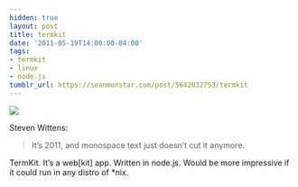 ```yaml
---
hidden: true
layout: post
title: termkit
date: '2011-05-19T14:00:00-04:00'
tags:
- termkit
- linux
- node.js
tumblr_url: https://seanmonstar.com/post/5642032753/termkit
---
```

 ![](https://64.media.tumblr.com/tumblr_llfk2zkaQH1qzhan1o1_500.png)  

Steven Wittens:

> It’s 2011, and monospace text just doesn’t cut it anymore.

TermKit. It’s a web[kit] app. Written in node.js. Would be more impressive if it could run in any distro of \*nix.


